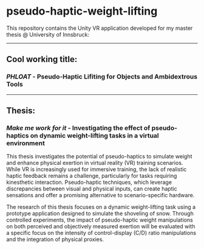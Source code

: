 # pseudo-haptic-weight-lifting

This repository contains the Unity VR application developed for my master thesis @ University of Innsbruck:

___
## Cool working title:
### *PHLOAT* - Pseudo-Haptic Lifiting for Objects and Ambidextrous Tools

___
## Thesis:
### *Make me work for it* - Investigating the effect of pseudo-haptics on dynamic weight-lifting tasks in a virtual environment

This thesis investigates the potential of pseudo-haptics to simulate weight and enhance physical exertion in virtual reality (VR) training scenarios. While VR is increasingly used for immersive training, the lack of realistic haptic feedback remains a challenge, particularly for tasks requiring kinesthetic interaction. Pseudo-haptic techniques, which leverage discrepancies between visual and physical inputs, can create haptic sensations and offer a promising alternative to scenario-specific hardware.

The research of this thesis focuses on a dynamic weight-lifting task using a prototype application designed to simulate the shoveling of snow. Through controlled experiments, the impact of pseudo-haptic weight manipulations on both perceived and objectively measured exertion will be evaluated with a specific focus on the intensity of control-display (C/D) ratio manipulations and the integration of physical proxies.
